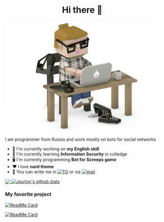 <h1 align="center"> Hi there 👋<br/> </h1> 
<p align="center"> <img src="https://github.com/Jourloy/Jourloy/blob/main/iam.gif" alt="codergif" /> </p>
I am programmer from Russia and work mostly on bots for social networks

- 🦾 I'm currently working on **my English skill**
- 📖 I'm currently learning **Information Security** in colledge
- 🖥 I'm currently programming **Bot for Screeps game**
- ❤️ I love **nord theme**
- 📧 You can write me in [![TG](https://img.shields.io/badge/Telegram-%40jourloy-blue?style=flat&logo=telegram)](github.com/Jourloy) or via [![mail](https://img.shields.io/badge/Mail-jourloy%40icloud.com-blue?style=flat&logo=icloud)](github.com/Jourloy)
<a href="https://github.com/jourloy">
  <img align="center" src="https://github-readme-stats.vercel.app/api/top-langs/?username=jourloy&theme=nord" />
</a>
<a href="https://github.com/jourloy">
 <img align="center" src="https://github-readme-stats.vercel.app/api?username=jourloy&show_icons=true&count_private=true&theme=nord&line_height=34" alt="Jourloy's github stats"/>
</a>

### My favorite project
[![ReadMe Card](https://github-readme-stats.vercel.app/api/pin/?username=jourloy&repo=viking&theme=nord)](https://github.com/jourloy/viking)

[![ReadMe Card](https://github-readme-stats.vercel.app/api/pin/?username=jourloy&repo=cmd-commands&theme=nord)](https://github.com/jourloy/cmd-commands)
